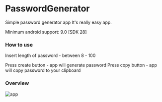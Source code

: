 # PasswordGenerator
Simple password generator app
It's really easy app.

Minimum android support: 9.0 [SDK 28]

### How to use

Insert length of password - between 8 - 100

Press create button - app will generate password
Press copy button - app will copy password to your clipboard

### Overview

![app](https://user-images.githubusercontent.com/20040431/108571913-76d15280-7311-11eb-90e8-9ab3141438bb.gif)
